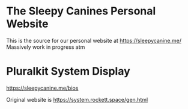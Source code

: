 # The Sleepy Canines Personal Website
This is the source for our personal website at https://sleepycanine.me/
Massively work in progress atm


# Pluralkit System Display
https://sleepycanine.me/bios

Original website is https://system.rockett.space/gen.html